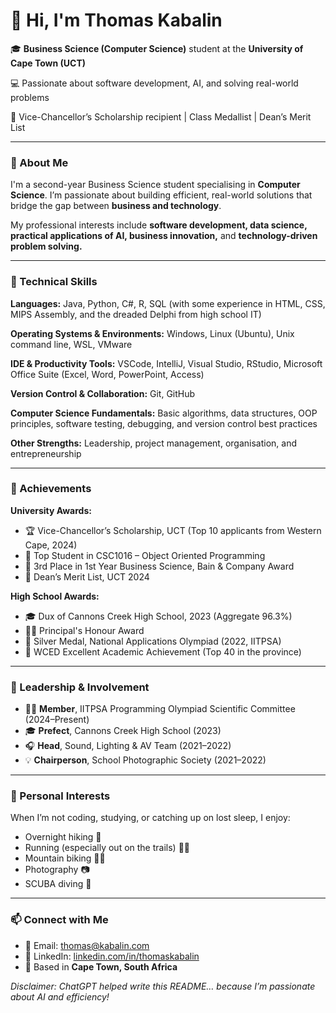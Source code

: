 # 👋 Hi, I'm Thomas Kabalin

🎓 **Business Science (Computer Science)** student at the **University of Cape Town (UCT)**

💻 Passionate about software development, AI, and solving real-world problems

🏅 Vice-Chancellor’s Scholarship recipient | Class Medallist | Dean’s Merit List  

---

### 🚀 About Me

I'm a second-year Business Science student specialising in **Computer Science**. I’m passionate about building efficient, real-world solutions that bridge the gap between **business and technology**.  

My professional interests include **software development, data science, practical applications of AI, business innovation,** and **technology-driven problem solving.** 

---

### 🧠 Technical Skills

**Languages:** Java, Python, C#, R, SQL (with some experience in HTML, CSS, MIPS Assembly, and the dreaded Delphi from high school IT)

**Operating Systems & Environments:** Windows, Linux (Ubuntu), Unix command line, WSL, VMware  

**IDE & Productivity Tools:** VSCode, IntelliJ, Visual Studio, RStudio, Microsoft Office Suite (Excel, Word, PowerPoint, Access)  

**Version Control & Collaboration:** Git, GitHub

**Computer Science Fundamentals:** Basic algorithms, data structures, OOP principles, software testing, debugging, and version control best practices  

**Other Strengths:** Leadership, project management, organisation, and entrepreneurship

---

### 🎯 Achievements

**University Awards:**  
- 🏆 Vice-Chancellor’s Scholarship, UCT (Top 10 applicants from Western Cape, 2024)  
- 🥇 Top Student in CSC1016 – Object Oriented Programming  
- 🥉 3rd Place in 1st Year Business Science, Bain & Company Award  
- 🧾 Dean’s Merit List, UCT 2024  

**High School Awards:**  
- 🎓 Dux of Cannons Creek High School, 2023 (Aggregate 96.3%)  
- 👨‍🏫 Principal's Honour Award  
- 🥈 Silver Medal, National Applications Olympiad (2022, IITPSA)  
- 🏅 WCED Excellent Academic Achievement (Top 40 in the province)

---

### 🧩 Leadership & Involvement

- 👨‍💻 **Member**, IITPSA Programming Olympiad Scientific Committee (2024–Present)  
- 🎓 **Prefect**, Cannons Creek High School (2023)
- 🎧 **Head**, Sound, Lighting & AV Team (2021–2022)  
- 💡 **Chairperson**, School Photographic Society (2021–2022)  

---

### 🌱 Personal Interests

When I’m not coding, studying, or catching up on lost sleep, I enjoy:  
- Overnight hiking 🥾
- Running (especially out on the trails) 🏃‍♂️
- Mountain biking 🚵‍♂️
- Photography 📷
- SCUBA diving 🤿

---

### 📫 Connect with Me

- 📧 Email: [thomas@kabalin.com](mailto:thomas@kabalin.com)  
- 💼 LinkedIn: [linkedin.com/in/thomaskabalin](https://linkedin.com/in/thomaskabalin)  
- 📍 Based in **Cape Town, South Africa**

*Disclaimer: ChatGPT helped write this README… because I’m passionate about AI and efficiency!*
